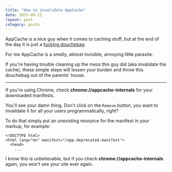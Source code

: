 ```yaml
---
title: "How to invalidate AppCache"
date: 2015-08-12
layout: post
category: posts
---
```



AppCache is a nice guy when it comes to caching stuff, but at the end of the day it is just a [fucking douchebag](http://alistapart.com/article/application-cache-is-a-douchebag).

For me AppCache is a smelly, almost invisible, annoying little parasite.

If you're having trouble cleaning up the mess this guy did (aka invalidate the cache), these simple steps will lessen your burden and throw this douchebag out of the parents' house.

---

If you're using Chrome, check **chrome://appcache-internals** for your downloaded manifests.

You'll see your damn thing. Don't click on the `Remove` button, you want to invalidate it for all your users programmatically, right?

To do that simply put an unexisting resource for the manifest in your markup, for example:

```
<!DOCTYPE html>
<html lang="en" manifest="/app.deprecated.manifest">
  <head>
    ...
```

I know this is unbelievable, but if you check **chrome://appcache-internals** again, you won't see your site ever again.
